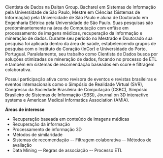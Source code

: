 Cientista de Dados na Daitan Group. Bacharel em Sistemas de Informação pela Universidade de São Paulo, Mestre em Ciências (Sistemas de Informação) pela Universidade de São Paulo e aluna de Doutorado em Engenharia Elétrica pela Universidade de São Paulo. Suas pesquisas são predominantemente na área de Computação com enfâse em processamento de imagens médicas, recuperação da informação e mineração de dados. Durante seu período no Mestrado e Doutorado sua pesquisa foi aplicada dentro da área de saúde, estabelencendo grupos de pesquisa com o Instituto do Coração (InCor) e Universidade do Porto, Portugual. Paralelamente, seu trabalho como Cientista de Dados busca por soluções otimizadas de mineração de dados, focando no processo de ETL e também em sistemas de recomendação baseados em score e filtragem colaborativa. 

Possui participação ativa como revisora de eventos e revistas brasileiras e eventos internacionais como o Simpósio de Realidade Virtual (SVR), Congresso da Sociedade Brasileira de Computação (CSBC), Simpósio Brasileiro de Sistemas de Informação (SBSI), Journal on 3D interactive systems e American Medical Informatics Association (AMIA). 

**Áreas de interesse**

 - Recuperação baseada em conteúdo de imagens médicas
-   Recuperação da informação
-   Processamento de informação 3D
- Métodos de similaridade
- Sistemas de recomendação
-- Filtragem colaborativa
-- Métodos de avaliação
- Data Mining
-- Regras de associação
-- Processo ETL


